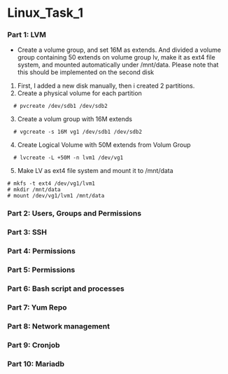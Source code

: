 # Linux_Task_1
### Part 1: LVM
* Create a volume group, and set 16M as extends. And divided a volume group containing 50 extends on
volume group lv, make it as ext4 file system, and mounted automatically under /mnt/data. Please
note that this should be implemented on the second disk

1. First, I added a new disk manually, then i created 2 partitions.
2. Create a physical volume for each partition
```
  # pvcreate /dev/sdb1 /dev/sdb2
```

3. Create a volum group with 16M extends
```
  # vgcreate -s 16M vg1 /dev/sdb1 /dev/sdb2
```

4. Create Logical Volume with 50M extends from Volum Group
```
  # lvcreate -L +50M -n lvm1 /dev/vg1
```

5. Make LV as ext4 file system and mount it to /mnt/data
```
# mkfs -t ext4 /dev/vg1/lvm1 
# mkdir /mnt/data
# mount /dev/vg1/lvm1 /mnt/data 
```

### Part 2: Users, Groups and Permissions

### Part 3: SSH

### Part 4: Permissions

### Part 5: Permissions

### Part 6: Bash script and processes

### Part 7: Yum Repo

### Part 8: Network management

### Part 9: Cronjob

### Part 10: Mariadb
